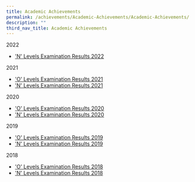 ```yaml
---
title: Academic Achievements
permalink: /achievements/Academic-Achievements/Academic-Achievements/
description: ""
third_nav_title: Academic Achievements
---
```

2022

*   ['N' Levels Examination Results 2022](/achievements/Academic-Achievements/2022-N-Level-Examination-Results/)

2021

*   ['O' Levels Examination Results 2021](/achievements/Student-Achievements/2021-Olevel-results/)
*   ['N' Levels Examination Results 2021](/achievements/Student-Achievements/2021-Nlevel-results/)

2020

*   ['O' Levels Examination Results 2020](/achievements/Student-Achievements/2020-Olevel-results/)
*   ['N' Levels Examination Results 2020](/achievements/Student-Achievements/2020-Nlevel-results/)

2019

*   ['O' Levels Examination Results 2019](https://zhenghuasec.moe.edu.sg/o-levels-examination-results-2019/)
*   ['N' Levels Examination Results 2019](https://zhenghuasec.moe.edu.sg/n-levels-examination-results-2019/)

2018

*   ['O' Levels Examination Results 2018](https://zhenghuasec.moe.edu.sg/o-levels-examination-results-2018/)
*   ['N' Levels Examination Results 2018](https://zhenghuasec.moe.edu.sg/n-levels-examination-results-2018/)